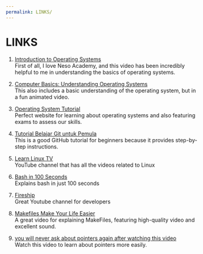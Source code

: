 ```yaml
---
permalink: LINKS/
---
```


# LINKS

1. [Introduction to Operating Systems](https://youtu.be/vBURTt97EkA?si=wlejqml6JG3iyL3R)<br>
First of all, I love Neso Academy, and this video has been incredibly helpful to me in understanding the basics of operating systems.

2. [Computer Basics: Understanding Operating Systems](https://youtu.be/fkGCLIQx1MI?si=HCHo_DUbbUNTZKkI)<br>
This also includes a basic understanding of the operating system, but in a fun animated video.

3. [Operating System Tutorial](https://www.tutorialspoint.com/operating_system/index.htm)<br>
Perfect website for learning about operating systems and also featuring exams to assess our skills.

4. [Tutorial Belajar Git untuk Pemula](https://www.petanikode.com/tutorial/git/)<br>
This is a good GitHub tutorial for beginners because it provides step-by-step instructions.

5. [Learn Linux TV ](https://www.youtube.com/@LearnLinuxTV)<br>
YouTube channel that has all the videos related to Linux

6. [Bash in 100 Seconds]( https://youtu.be/I4EWvMFj37g?si=SXre1vRthWVsJOfo)<br>
Explains bash in just 100 seconds

7. [Fireship](https://youtube.com/@Fireship?si=xWP3np_O0FVbtTyI)<br>
Great Youtube channel for developers

8. [Makefiles Make Your Life Easier](https://youtu.be/yWLkyN_Satk?si=FF1JFVeUNSZugBeK)<br>
A great video for explaining MakeFiles, featuring high-quality video and excellent sound.

9. [you will never ask about pointers again after watching this video](https://youtu.be/2ybLD6_2gKM?si=keHoQ0T-F4o48KEx)<br>
Watch this video to learn about pointers more easily.

